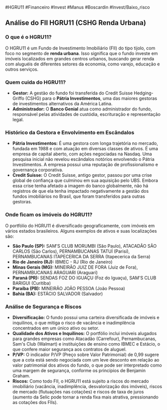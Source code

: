 #HGRU11 #Financeiro #Invest #Manus #Boscardin #Invest/Baixo_risco
## Análise do FII HGRU11 (CSHG Renda Urbana)

### O que é o HGRU11?

O HGRU11 é um Fundo de Investimento Imobiliário (FII) do tipo tijolo, com foco no segmento de **renda urbana**. Isso significa que o fundo investe em imóveis localizados em grandes centros urbanos, buscando gerar renda com aluguéis de diferentes setores da economia, como varejo, educação e outros serviços.

### Quem cuida do HGRU11?

*   **Gestor:** A gestão do fundo foi transferida do Credit Suisse Hedging-Griffo (CSHG) para o **Pátria Investimentos**, uma das maiores gestoras de investimentos alternativos da América Latina.
*   **Administrador:** O **Banco Genial** atua como administrador do fundo, responsável pelas atividades de custódia, escrituração e representação legal.

### Histórico da Gestora e Envolvimento em Escândalos

*   **Pátria Investimentos:** É uma gestora com longa trajetória no mercado, fundada em 1988 e com atuação em diversas classes de ativos. É uma empresa de capital aberto, com ações negociadas na Nasdaq. Uma pesquisa inicial não revelou escândalos notórios envolvendo o Pátria Investimentos. A empresa possui uma reputação de profissionalismo e governança corporativa.
*   **Credit Suisse:** O Credit Suisse, antigo gestor, passou por uma crise global de confiança que culminou em sua aquisição pelo UBS. Embora essa crise tenha afetado a imagem do banco globalmente, não há registros de que ela tenha impactado negativamente a gestão dos fundos imobiliários no Brasil, que foram transferidos para outras gestoras.

### Onde ficam os imóveis do HGRU11?

O portfólio do HGRU11 é diversificado geograficamente, com imóveis em vários estados brasileiros. Alguns exemplos de ativos e suas localizações são:

*   **São Paulo (SP):** SAM'S CLUB MORUMBI (São Paulo), ATACADÃO SÃO CARLOS (São Carlos), PERNAMBUCANAS TATUÍ (Parisi), PERNAMBUCANAS ITAPECERICA DA SERRA (Itapecerica da Serra)
*   **Rio de Janeiro (RJ):** IBMEC - RJ (Rio de Janeiro)
*   **Minas Gerais (MG):** MINEIRÃO JUIZ DE FORA (Juiz de Fora), PERNAMBUCANAS ARAGUARI (Araguari)
*   **Paraná (PR):** SENDAS FOZ DO IGUAÇU (Foz do Iguaçu), SAM'S CLUB BARIGUI (Curitiba)
*   **Paraíba (PB):** MINEIRÃO JOÃO PESSOA (João Pessoa)
*   **Bahia (BA):** ESTÁCIO SALVADOR (Salvador)

### Análise de Segurança e Riscos

*   **Diversificação:** O fundo possui uma carteira diversificada de imóveis e inquilinos, o que mitiga o risco de vacância e inadimplência concentrados em um único ativo ou setor.
*   **Qualidade dos Ativos e Inquilinos:** O portfólio inclui imóveis alugados para grandes empresas como Atacadão (Carrefour), Pernambucanas, Sam's Club (Walmart) e instituições de ensino como IBMEC e Estácio, o que confere maior segurança aos contratos de aluguel.
*   **P/VP:** O indicador P/VP (Preço sobre Valor Patrimonial) de 0,99 sugere que a cota está sendo negociada com um leve desconto em relação ao valor patrimonial dos ativos do fundo, o que pode ser interpretado como uma margem de segurança, conforme os princípios de Benjamin Graham.
*   **Riscos:** Como todo FII, o HGRU11 está sujeito a riscos do mercado imobiliário (vacância, inadimplência, desvalorização dos imóveis), riscos de mercado (flutuações nas cotações) e riscos de taxa de juros (aumento da Selic pode tornar a renda fixa mais atrativa, pressionando as cotações dos FIIs).

